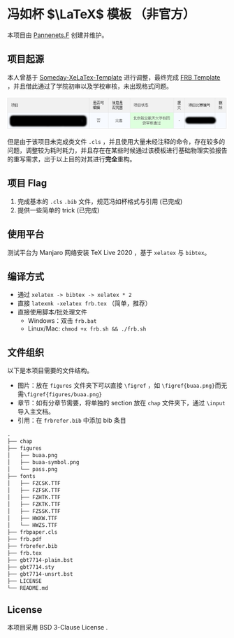 # 冯如杯 $\LaTeX$ 模板 （非官方）

本项目由 [Pannenets.F](https://github.com/PannenetsF) 创建并维护。


## 项目起源

本人曾基于 [Someday-XeLaTex-Template](https://github.com/Somedaywilldo/Someday-XeLaTex-Template) 进行调整，最终完成 [FRB Template](https://github.com/PannenetsF/FRB-Template) ，并且借此通过了学院初审以及学校审核，未出现格式问题。

![](figures/pass.png)

但是由于该项目未完成类文件 `.cls` ，并且使用大量未经注释的命令，存在较多的问题，调整较为耗时耗力，并且存在在某些时候通过该模板进行基础物理实验报告的重写需求，出于以上目的对其进行**完全**重构。

## 项目 Flag

1. 完成基本的 `.cls` `.bib` 文件，规范冯如杯格式与引用 (已完成)
2. 提供一些简单的 trick (已完成)

## 使用平台

测试平台为 Manjaro 网络安装 TeX Live 2020 ，基于 `xelatex` 与 `bibtex`。

## 编译方式

- 通过 `xelatex -> bibtex -> xelatex * 2`
- 直接 `latexmk -xelatex frb.tex` （简单，推荐）
- 直接使用脚本/批处理文件
  - Windows：双击 `frb.bat`
  - Linux/Mac: `chmod +x frb.sh && ./frb.sh` 

## 文件组织

以下是本项目需要的文件结构。

- 图片：放在 `figures` 文件夹下可以直接 `\figref` ，如 `\figref{buaa.png}`而无需`\figref{figures/buaa.png}` 
- 章节：如有分章节需要，将单独的 section 放在 `chap` 文件夹下，通过 `\input` 导入主文档。
- 引用：在 `frbrefer.bib` 中添加 bib 条目

```
.
├── chap
├── figures
│   ├── buaa.png
│   ├── buaa-symbol.png
│   └── pass.png
├── fonts
│   ├── FZCSK.TTF
│   ├── FZFSK.TTF
│   ├── FZHTK.TTF
│   ├── FZKTK.TTF
│   ├── FZSSK.TTF
│   ├── HWXW.TTF
│   └── HWZS.TTF
├── frbpaper.cls
├── frb.pdf
├── frbrefer.bib
├── frb.tex
├── gbt7714-plain.bst
├── gbt7714.sty
├── gbt7714-unsrt.bst
├── LICENSE
└── README.md
```

## License

本项目采用 BSD 3-Clause License .


